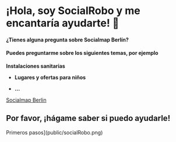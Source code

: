 # ¡Hola, soy SocialRobo y me encantaría ayudarte! 🤖

#### ¿Tienes alguna pregunta sobre Socialmap Berlín?

#### Puedes preguntarme sobre los siguientes temas, por ejemplo

**Instalaciones sanitarias**

* **Lugares y ofertas para niños**

* **...**

[Socialmap Berlin](https://socialmap-berlin.de/l/de)

## Por favor, ¡hágame saber si puedo ayudarle!
Primeros pasos](public/socialRobo.png)
